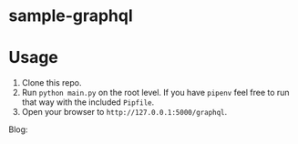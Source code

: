 # sample-graphql

# Usage
1. Clone this repo.
2. Run `python main.py` on the root level. If you have `pipenv` feel free to run that way with the included `Pipfile`.
3. Open your browser to `http://127.0.0.1:5000/graphql`.

Blog: